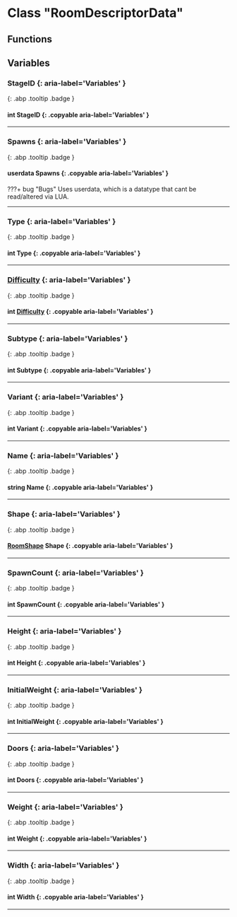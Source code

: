 # Class "RoomDescriptorData"
## Functions
## Variables
### StageID {: aria-label='Variables' }
[ ](#){: .abp .tooltip .badge }
#### int StageID  {: .copyable aria-label='Variables' }

___ 
### Spawns {: aria-label='Variables' }
[ ](#){: .abp .tooltip .badge }
#### userdata Spawns  {: .copyable aria-label='Variables' }


???+ bug "Bugs"
    Uses userdata, which is a datatype that cant be read/altered via LUA.
___ 
### Type {: aria-label='Variables' }
[ ](#){: .abp .tooltip .badge }
#### int Type  {: .copyable aria-label='Variables' }

___ 
### [Difficulty](../enums/Difficulty) {: aria-label='Variables' }
[ ](#){: .abp .tooltip .badge }
#### int [Difficulty](../enums/Difficulty)  {: .copyable aria-label='Variables' }

___ 
### Subtype {: aria-label='Variables' }
[ ](#){: .abp .tooltip .badge }
#### int Subtype  {: .copyable aria-label='Variables' }

___ 
### Variant {: aria-label='Variables' }
[ ](#){: .abp .tooltip .badge }
#### int Variant  {: .copyable aria-label='Variables' }

___ 
### Name {: aria-label='Variables' }
[ ](#){: .abp .tooltip .badge }
#### string Name  {: .copyable aria-label='Variables' }

___ 
### Shape {: aria-label='Variables' }
[ ](#){: .abp .tooltip .badge }
#### [RoomShape](../enums/RoomShape) Shape  {: .copyable aria-label='Variables' }

___ 
### SpawnCount {: aria-label='Variables' }
[ ](#){: .abp .tooltip .badge }
#### int SpawnCount  {: .copyable aria-label='Variables' }

___ 
### Height {: aria-label='Variables' }
[ ](#){: .abp .tooltip .badge }
#### int Height  {: .copyable aria-label='Variables' }

___ 
### InitialWeight {: aria-label='Variables' }
[ ](#){: .abp .tooltip .badge }
#### int InitialWeight  {: .copyable aria-label='Variables' }

___ 
### Doors {: aria-label='Variables' }
[ ](#){: .abp .tooltip .badge }
#### int Doors  {: .copyable aria-label='Variables' }

___ 
### Weight {: aria-label='Variables' }
[ ](#){: .abp .tooltip .badge }
#### int Weight  {: .copyable aria-label='Variables' }

___ 
### Width {: aria-label='Variables' }
[ ](#){: .abp .tooltip .badge }
#### int Width  {: .copyable aria-label='Variables' }

___ 
